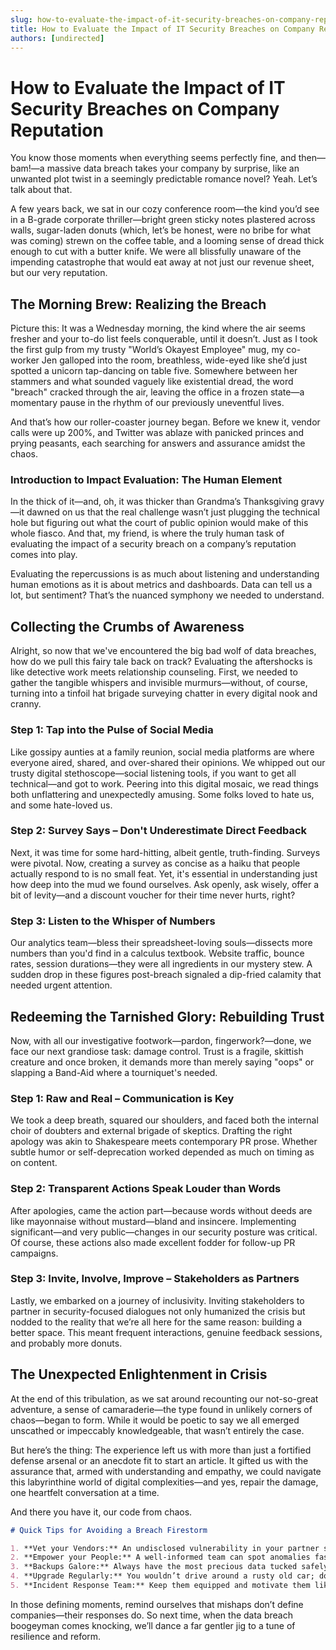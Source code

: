 ```yaml
---
slug: how-to-evaluate-the-impact-of-it-security-breaches-on-company-reputation
title: How to Evaluate the Impact of IT Security Breaches on Company Reputation
authors: [undirected]
---
```



# How to Evaluate the Impact of IT Security Breaches on Company Reputation

You know those moments when everything seems perfectly fine, and then—bam!—a massive data breach takes your company by surprise, like an unwanted plot twist in a seemingly predictable romance novel? Yeah. Let’s talk about that. 

A few years back, we sat in our cozy conference room—the kind you’d see in a B-grade corporate thriller—bright green sticky notes plastered across walls, sugar-laden donuts (which, let’s be honest, were no bribe for what was coming) strewn on the coffee table, and a looming sense of dread thick enough to cut with a butter knife. We were all blissfully unaware of the impending catastrophe that would eat away at not just our revenue sheet, but our very reputation.

## The Morning Brew: Realizing the Breach
 
Picture this: It was a Wednesday morning, the kind where the air seems fresher and your to-do list feels conquerable, until it doesn’t. Just as I took the first gulp from my trusty "World’s Okayest Employee" mug, my co-worker Jen galloped into the room, breathless, wide-eyed like she’d just spotted a unicorn tap-dancing on table five. Somewhere between her stammers and what sounded vaguely like existential dread, the word "breach" cracked through the air, leaving the office in a frozen state—a momentary pause in the rhythm of our previously uneventful lives.

And that’s how our roller-coaster journey began. Before we knew it, vendor calls were up 200%, and Twitter was ablaze with panicked princes and prying peasants, each searching for answers and assurance amidst the chaos.

### Introduction to Impact Evaluation: The Human Element

In the thick of it—and, oh, it was thicker than Grandma’s Thanksgiving gravy—it dawned on us that the real challenge wasn’t just plugging the technical hole but figuring out what the court of public opinion would make of this whole fiasco. And that, my friend, is where the truly human task of evaluating the impact of a security breach on a company’s reputation comes into play.

Evaluating the repercussions is as much about listening and understanding human emotions as it is about metrics and dashboards. Data can tell us a lot, but sentiment? That’s the nuanced symphony we needed to understand. 

## Collecting the Crumbs of Awareness

Alright, so now that we've encountered the big bad wolf of data breaches, how do we pull this fairy tale back on track? Evaluating the aftershocks is like detective work meets relationship counseling. First, we needed to gather the tangible whispers and invisible murmurs—without, of course, turning into a tinfoil hat brigade surveying chatter in every digital nook and cranny. 

### Step 1: Tap into the Pulse of Social Media

Like gossipy aunties at a family reunion, social media platforms are where everyone aired, shared, and over-shared their opinions. We whipped out our trusty digital stethoscope—social listening tools, if you want to get all technical—and got to work. Peering into this digital mosaic, we read things both unflattering and unexpectedly amusing. Some folks loved to hate us, and some hate-loved us.

### Step 2: Survey Says – Don't Underestimate Direct Feedback

Next, it was time for some hard-hitting, albeit gentle, truth-finding. Surveys were pivotal. Now, creating a survey as concise as a haiku that people actually respond to is no small feat. Yet, it's essential in understanding just how deep into the mud we found ourselves. Ask openly, ask wisely, offer a bit of levity—and a discount voucher for their time never hurts, right?

### Step 3: Listen to the Whisper of Numbers

Our analytics team—bless their spreadsheet-loving souls—dissects more numbers than you'd find in a calculus textbook. Website traffic, bounce rates, session durations—they were all ingredients in our mystery stew. A sudden drop in these figures post-breach signaled a dip-fried calamity that needed urgent attention.

## Redeeming the Tarnished Glory: Rebuilding Trust

Now, with all our investigative footwork—pardon, fingerwork?—done, we face our next grandiose task: damage control. Trust is a fragile, skittish creature and once broken, it demands more than merely saying "oops" or slapping a Band-Aid where a tourniquet's needed.

### Step 1: Raw and Real – Communication is Key

We took a deep breath, squared our shoulders, and faced both the internal choir of doubters and external brigade of skeptics. Drafting the right apology was akin to Shakespeare meets contemporary PR prose. Whether subtle humor or self-deprecation worked depended as much on timing as on content.

### Step 2: Transparent Actions Speak Louder than Words

After apologies, came the action part—because words without deeds are like mayonnaise without mustard—bland and insincere. Implementing significant—and very public—changes in our security posture was critical. Of course, these actions also made excellent fodder for follow-up PR campaigns.

### Step 3: Invite, Involve, Improve – Stakeholders as Partners

Lastly, we embarked on a journey of inclusivity. Inviting stakeholders to partner in security-focused dialogues not only humanized the crisis but nodded to the reality that we’re all here for the same reason: building a better space. This meant frequent interactions, genuine feedback sessions, and probably more donuts.

## The Unexpected Enlightenment in Crisis

At the end of this tribulation, as we sat around recounting our not-so-great adventure, a sense of camaraderie—the type found in unlikely corners of chaos—began to form. While it would be poetic to say we all emerged unscathed or impeccably knowledgeable, that wasn’t entirely the case. 

But here’s the thing: The experience left us with more than just a fortified defense arsenal or an anecdote fit to start an article. It gifted us with the assurance that, armed with understanding and empathy, we could navigate this labyrinthine world of digital complexities—and yes, repair the damage, one heartfelt conversation at a time.

And there you have it, our code from chaos.

```markdown
# Quick Tips for Avoiding a Breach Firestorm

1. **Vet your Vendors:** An undisclosed vulnerability in your partner software can spell trouble for your brand. Be choosy, be inquisitive.
2. **Empower your People:** A well-informed team can spot anomalies faster. Make cybersecurity training an absolute must.
3. **Backups Galore:** Always have the most precious data tucked safely elsewhere. Like keeping an umbrella handy.
4. **Upgrade Regularly:** You wouldn’t drive around a rusty old car; don’t let your digital infrastructure get rusty either.
5. **Incident Response Team:** Keep them equipped and motivate them like you’re leading the X-Men.

```

In those defining moments, remind ourselves that mishaps don’t define companies—their responses do. So next time, when the data breach boogeyman comes knocking, we’ll dance a far gentler jig to a tune of resilience and reform.
